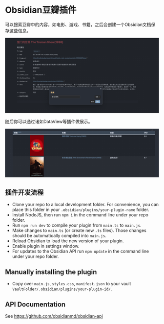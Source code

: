 # Obsidian豆瓣插件

可以搜索豆瓣中的内容，如电影、游戏、书籍，之后会创建一个Obsidian文档保存这些信息。

![](./img/1.png)

随后你可以通过诸如DataView等插件做展示。

![](./img/2.png)

## 插件开发流程

- Clone your repo to a local development folder. For convenience, you can place this folder in your `.obsidian/plugins/your-plugin-name` folder.
- Install NodeJS, then run `npm i` in the command line under your repo folder.
- Run `npm run dev` to compile your plugin from `main.ts` to `main.js`.
- Make changes to `main.ts` (or create new `.ts` files). Those changes should be automatically compiled into `main.js`.
- Reload Obsidian to load the new version of your plugin.
- Enable plugin in settings window.
- For updates to the Obsidian API run `npm update` in the command line under your repo folder.

## Manually installing the plugin

- Copy over `main.js`, `styles.css`, `manifest.json` to your vault `VaultFolder/.obsidian/plugins/your-plugin-id/`.

## API Documentation

See https://github.com/obsidianmd/obsidian-api
